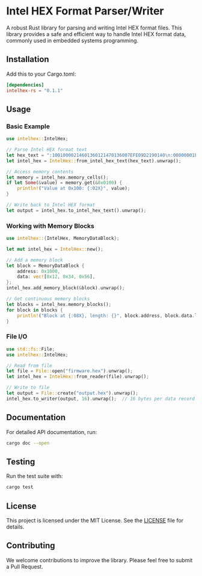 # Intel HEX Format Parser/Writer

A robust Rust library for parsing and writing Intel HEX format files. This library provides a safe and efficient way to handle Intel HEX format data, commonly used in embedded systems programming.

## Installation

Add this to your Cargo.toml:

```toml
[dependencies]
intelhex-rs = "0.1.1"
```

## Usage

### Basic Example

```rust
use intelhex::IntelHex;

// Parse Intel HEX format text
let hex_text = ":10010000214601360121470136007EFE09D2190140\n:00000001FF";
let intel_hex = IntelHex::from_intel_hex_text(hex_text).unwrap();

// Access memory contents
let memory = intel_hex.memory_cells();
if let Some(&value) = memory.get(&0x0100) {
    println!("Value at 0x100: {:02X}", value);
}

// Write back to Intel HEX format
let output = intel_hex.to_intel_hex_text().unwrap();
```

### Working with Memory Blocks

```rust
use intelhex::{IntelHex, MemoryDataBlock};

let mut intel_hex = IntelHex::new();

// Add a memory block
let block = MemoryDataBlock {
    address: 0x1000,
    data: vec![0x12, 0x34, 0x56],
};
intel_hex.add_memory_block(&block).unwrap();

// Get continuous memory blocks
let blocks = intel_hex.memory_blocks();
for block in blocks {
    println!("Block at {:08X}, length: {}", block.address, block.data.len());
}
```

### File I/O

```rust
use std::fs::File;
use intelhex::IntelHex;

// Read from file
let file = File::open("firmware.hex").unwrap();
let intel_hex = IntelHex::from_reader(file).unwrap();

// Write to file
let output = File::create("output.hex").unwrap();
intel_hex.to_writer(output, 16).unwrap();  // 16 bytes per data record
```


## Documentation

For detailed API documentation, run:

```bash
cargo doc --open
```


## Testing

Run the test suite with:

```bash
cargo test
```

## License

This project is licensed under the MIT License. See the [LICENSE](LICENSE) file for details.

## Contributing

We welcome contributions to improve the library. Please feel free to submit a Pull Request.
